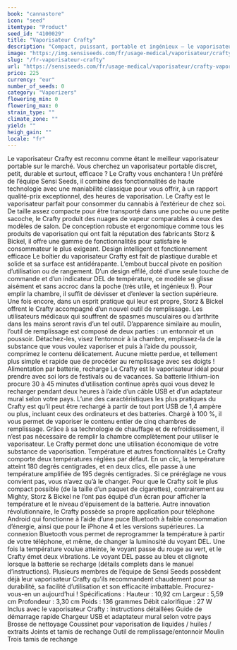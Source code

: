 ```yaml
---
book: "cannastore"
icon: "seed"
itemtype: "Product"
seed_id: "4100029"
title: "Vaporisateur Crafty"
description: "Compact, puissant, portable et ingénieux – le vaporisateur Crafty est un véritable petit Volcano dans votre poche. Achetez-le ici !"
image: "https://img.sensiseeds.com/fr/usage-medical/vaporisateur/crafty-vaporisateur-image.png"
slug: "/fr-vaporisateur-crafty"
url: "https://sensiseeds.com/fr/usage-medical/vaporisateur/crafty-vaporisateur?a_aid=cannastore"
price: 225
currency: "eur"
number_of_seeds: 0
category: "Vaporizers"
flowering_min: 0
flowering_max: 0
strain_type: ""
climate_zone: ""
yield: ""
heigh_gain: ""
locale: "fr"
---
```

Le vaporisateur Crafty est reconnu comme étant le meilleur vaporisateur portable sur le marché. Vous cherchez un vaporisateur portable discret, petit, durable et surtout, efficace ? Le Crafty vous enchantera ! Un préféré de l’équipe Sensi Seeds, il combine des fonctionnalités de haute technologie avec une maniabilité classique pour vous offrir, à un rapport qualité-prix exceptionnel, des heures de vaporisation. Le Crafty est le vaporisateur parfait pour consommer du cannabis à l’extérieur de chez soi. De taille assez compacte pour être transporté dans une poche ou une petite sacoche, le Crafty produit des nuages de vapeur comparables à ceux des modèles de salon. De conception robuste et ergonomique comme tous les produits de vaporisation qui ont fait la réputation des fabricants Storz & Bickel, il offre une gamme de fonctionnalités pour satisfaire le consommateur le plus exigeant. Design intelligent et fonctionnement efficace Le boîtier du vaporisateur Crafty est fait de plastique durable et solide et sa surface est antidérapante. L’embout buccal pivote en position d’utilisation ou de rangement. D’un design effilé, doté d’une seule touche de commande et d’un indicateur DEL de température, ce modèle se glisse aisément et sans accroc dans la poche (très utile, et ingénieux !). Pour emplir la chambre, il suffit de dévisser et d’enlever la section supérieure. Une fois encore, dans un esprit pratique qui leur est propre, Storz & Bickel offrent le Crafty accompagné d’un nouvel outil de remplissage. Les utilisateurs médicaux qui souffrent de spasmes musculaires ou d’arthrite dans les mains seront ravis d’un tel outil. D’apparence similaire au moulin, l’outil de remplissage est composé de deux parties : un entonnoir et un poussoir. Détachez-les, visez l’entonnoir à la chambre, emplissez-la de la substance que vous voulez vaporiser et puis à l’aide du poussoir, comprimez le contenu délicatement. Aucune miette perdue, et tellement plus simple et rapide que de procéder au remplissage avec ses doigts ! Alimentation par batterie, recharge Le Crafty est le vaporisateur idéal pour prendre avec soi lors de festivals ou de vacances. Sa batterie lithium-ion procure 30 à 45 minutes d’utilisation continue après quoi vous devez le recharger pendant deux heures à l’aide d’un câble USB et d’un adaptateur mural selon votre pays. L’une des caractéristiques les plus pratiques du Crafty est qu’il peut être rechargé à partir de tout port USB de 1,4 ampère ou plus, incluant ceux des ordinateurs et des batteries. Chargé à 100 %, il vous permet de vaporiser le contenu entier de cinq chambres de remplissage. Grâce à sa technologie de chauffage et de refroidissement, il n’est pas nécessaire de remplir la chambre complètement pour utiliser le vaporisateur. Le Crafty permet donc une utilisation économique de votre substance de vaporisation. Température et autres fonctionnalités Le Crafty comporte deux températures réglées par défaut. En un clic, la température atteint 180 degrés centigrades, et en deux clics, elle passe à une température amplifiée de 195 degrés centigrades. Si ce préréglage ne vous convient pas, vous n’avez qu’à le changer. Pour que le Crafty soit le plus compact possible (de la taille d’un paquet de cigarettes), contrairement au Mighty, Storz & Bickel ne l’ont pas équipé d’un écran pour afficher la température et le niveau d’épuisement de la batterie. Autre innovation révolutionnaire, le Crafty possède sa propre application pour téléphone Android qui fonctionne à l’aide d’une puce Bluetooth à faible consommation d’énergie, ainsi que pour le iPhone 4 et les versions supérieures. La connexion Bluetooth vous permet de reprogrammer la température à partir de votre téléphone, et même, de changer la luminosité du voyant DEL. Une fois la température voulue atteinte, le voyant passe du rouge au vert, et le Crafty émet deux vibrations. Le voyant DEL passe au bleu et clignote lorsque la batterie se recharge (détails complets dans le manuel d’instructions). Plusieurs membres de l’équipe de Sensi Seeds possèdent déjà leur vaporisateur Crafty qu’ils recommandent chaudement pour sa durabilité, sa facilité d’utilisation et son efficacité imbattable. Procurez-vous-en un aujourd’hui ! Spécifications : Hauteur : 10,92 cm Largeur : 5,59 cm Profondeur : 3,30 cm
Poids : 136 grammes
Débit calorifique : 27 W Inclus avec le vaporisateur Crafty : Instructions détaillées
Guide de démarrage rapide
Chargeur USB et adaptateur mural selon votre pays
Brosse de nettoyage
Coussinet pour vaporisation de liquides / huiles / extraits
Joints et tamis de rechange Outil de remplissage/entonnoir
Moulin
Trois tamis de rechange
